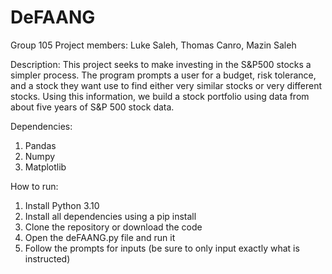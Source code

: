 # DeFAANG
Group 105
Project members: Luke Saleh, Thomas Canro, Mazin Saleh

Description:
This project seeks to make investing in the S&P500 stocks a simpler process. The program prompts a user for a budget, risk tolerance, and a stock they want use to find either very similar stocks or very different stocks. Using this information, we build a stock portfolio using data from about five years of S&P 500 stock data.

Dependencies:
1. Pandas
2. Numpy
3. Matplotlib

How to run:
1. Install Python 3.10
2. Install all dependencies using a pip install
3. Clone the repository or download the code
4. Open the deFAANG.py file and run it
5. Follow the prompts for inputs (be sure to only input exactly what is instructed)



